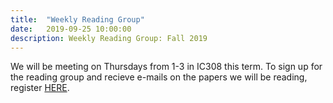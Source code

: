 ```yaml
---
title:  "Weekly Reading Group"
date:   2019-09-25 10:00:00
description: Weekly Reading Group: Fall 2019
---
```


We will be meeting on Thursdays from 1-3 in IC308 this term. To sign up for the reading group and recieve e-mails on the papers we will be reading, register <a href="https://forms.gle/WPS8mmCPRJXaEtdL9">HERE</a>.
